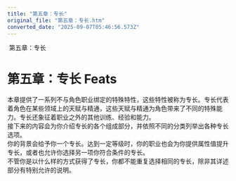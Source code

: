 ```yaml
---
title: "第五章：专长"
original_file: "第五章：专长.htm"
converted_date: "2025-09-07T05:46:56.573Z"
---
```


﻿ 第五章：专长  

# 第五章：专长 Feats

本章提供了一系列不与角色职业绑定的特殊特性，这些特性被称为专长。专长代表着角色在某些领域上的天赋与精通，这些天赋与精通为角色带来了不同的特殊能力。专长还象征着职业之外的其他训练、经验和能力。  
接下来的内容会为你介绍专长的各个组成部分，并依照不同的分类列举出各种专长选项。  
你的背景会给予你一个专长。达到一定等级时，你的职业也会为你提供属性值提升专长，或者也允许你选择另一项你符合条件的专长。  
不管你是以什么样的方式获得了专长，你都不能重复选择相同的专长，除非其详述部分有特别允许的说明。
